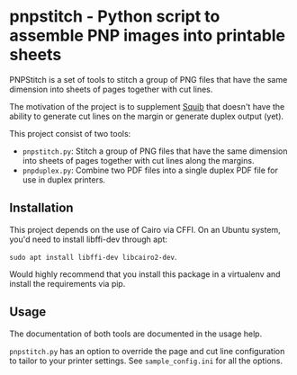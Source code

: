 # pnpstitch - Python script to assemble PNP images into printable sheets

PNPStitch is a set of tools to stitch a group of PNG files that have the same
dimension into sheets of pages together with cut lines.

The motivation of the project is to supplement [Squib](
https://github.com/andymeneely/squib) that doesn't have the ability to generate
cut lines on the margin or generate duplex output (yet).

This project consist of two tools:

- `pnpstitch.py`: Stitch a group of PNG files that have the same dimension into
  sheets of pages together with cut lines along the margins.
- `pnpduplex.py`: Combine two PDF files into a single duplex PDF file for use
  in duplex printers.

## Installation

This project depends on the use of Cairo via CFFI. On an Ubuntu system, you'd
need to install libffi-dev through apt:

`sudo apt install libffi-dev libcairo2-dev`.

Would highly recommend that you install this package in a virtualenv and
install the requirements via pip.

## Usage

The documentation of both tools are documented in the usage help.

`pnpstitch.py` has an option to override the page and cut line configuration
to tailor to your printer settings. See `sample_config.ini` for all the
options.
